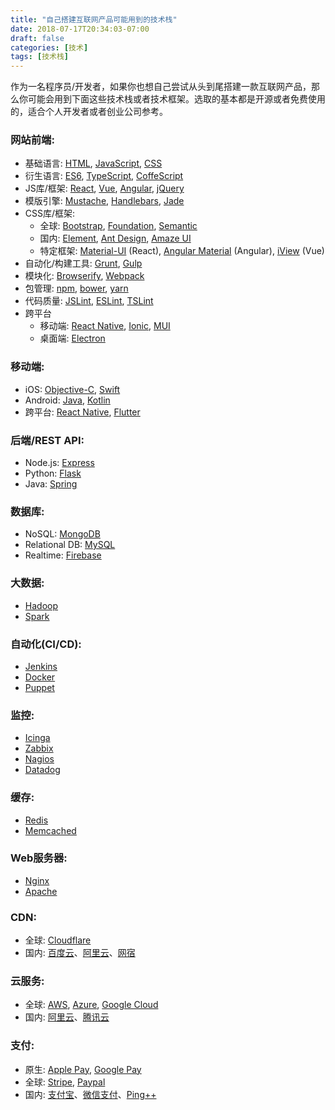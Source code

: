 ```yaml
---
title: "自己搭建互联网产品可能用到的技术栈"
date: 2018-07-17T20:34:03-07:00
draft: false
categories: [技术]
tags: [技术栈]
---
```


作为一名程序员/开发者，如果你也想自己尝试从头到尾搭建一款互联网产品，那么你可能会用到下面这些技术栈或者技术框架。选取的基本都是开源或者免费使用的，适合个人开发者或者创业公司参考。

### 网站前端:

- 基础语言: [HTML](https://www.w3schools.com/html/), [JavaScript](https://www.w3schools.com/js/), [CSS](https://www.w3schools.com/css/)
- 衍生语言: [ES6](https://www.w3schools.com/js/js_es6.asp), [TypeScript](https://www.typescriptlang.org/), [CoffeScript](https://coffeescript.org/)
- JS库/框架: [React](https://reactjs.org/), [Vue](https://cn.vuejs.org/index.html), [Angular](https://angular.io/), [jQuery](https://jquery.com/)
- 模版引擎: [Mustache](https://mustache.github.io/), [Handlebars](https://handlebarsjs.com/), [Jade](http://jade-lang.com/)
- CSS库/框架: 
  - 全球: [Bootstrap](https://getbootstrap.com/), [Foundation](https://foundation.zurb.com/), [Semantic](https://semantic-ui.com/)
  - 国内: [Element](https://element.eleme.io/#/en-US), [Ant Design](https://ant.design/), [Amaze UI](http://amazeui.org/)
  - 特定框架: [Material-UI](https://material-ui.com/) (React), [Angular Material](https://material.angular.io/) (Angular), [iView](https://www.iviewui.com/) (Vue)
- 自动化/构建工具: [Grunt](https://gruntjs.com/), [Gulp](https://gulpjs.com/)
- 模块化: [Browserify](http://browserify.org/), [Webpack](https://webpack.js.org/)
- 包管理: [npm](https://www.npmjs.com/), [bower](https://bower.io/), [yarn](https://yarnpkg.com/)
- 代码质量: [JSLint](https://www.jslint.com/), [ESLint](https://eslint.org/), [TSLint](https://palantir.github.io/tslint/)
- 跨平台
  - 移动端: [React Native](https://facebook.github.io/react-native/), [Ionic](https://ionicframework.com/), [MUI](http://dev.dcloud.net.cn/mui/)
  - 桌面端: [Electron](https://electronjs.org/)

### 移动端:

- iOS: [Objective-C](https://developer.apple.com/library/archive/documentation/Cocoa/Conceptual/ProgrammingWithObjectiveC/Introduction/Introduction.html), [Swift](https://developer.apple.com/swift/)
- Android: [Java](https://developer.android.com/studio/write/java8-support), [Kotlin](https://developer.android.com/kotlin/)
- 跨平台: [React Native](https://facebook.github.io/react-native/), [Flutter](https://flutter.io/)

### 后端/REST API:

- Node.js: [Express](http://expressjs.com/)
- Python: [Flask](http://flask.pocoo.org/)
- Java: [Spring](https://spring.io/guides/gs/rest-service/)

### 数据库:

- NoSQL: [MongoDB](https://www.mongodb.com/)
- Relational DB: [MySQL](https://www.mysql.com/)
- Realtime: [Firebase](https://firebase.google.com/docs/firestore/)

### 大数据:

- [Hadoop](http://hadoop.apache.org/)
- [Spark](https://spark.apache.org/)

### 自动化(CI/CD):

- [Jenkins](https://jenkins.io/)
- [Docker](https://www.docker.com/)
- [Puppet](https://puppet.com/)

### 监控:

- [Icinga](https://www.icinga.com/)
- [Zabbix](https://www.zabbix.com/)
- [Nagios](https://www.nagios.org/)
- [Datadog](https://www.datadoghq.com/)

### 缓存:

- [Redis](https://redis.io/)
- [Memcached](https://memcached.org/)

### Web服务器:

- [Nginx](https://www.nginx.com/)
- [Apache](https://httpd.apache.org/)

### CDN:

- 全球: [Cloudflare](https://www.cloudflare.com/)
- 国内: [百度云](https://cloud.baidu.com/)、[阿里云](https://www.aliyun.com/)、[网宿](http://www.wangsu.com/)

### 云服务:

- 全球: [AWS](https://aws.amazon.com/), [Azure](https://azure.microsoft.com), [Google Cloud](https://cloud.google.com/)
- 国内: [阿里云](https://cloud.baidu.com/)、[腾讯云](https://cloud.tencent.com/)

### 支付:

- 原生: [Apple Pay](https://developer.apple.com/apple-pay/), [Google Pay](https://developers.google.com/pay/api/)
- 全球: [Stripe](https://stripe.com/), [Paypal](https://developer.paypal.com/)
- 国内: [支付宝](https://open.alipay.com/)、[微信支付](https://pay.weixin.qq.com/index.php/core/home/login?return_url=%2F)、[Ping++](https://www.pingxx.com/)